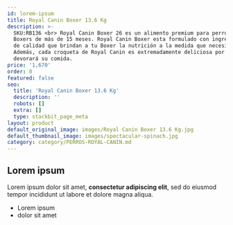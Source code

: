 ```yaml
---
id: lorem-ipsum
title: Royal Canin Boxer 13.6 Kg
description: >-
  SKU:RB136 <br> Royal Canin Boxer 26 es un alimento premium para perros adultos
  Boxers de más de 15 meses. Royal Canin Boxer esta formulado con ingredientes
  de calidad que brindan a tu Boxer la nutrición a la medida que necesita.
  Además, cada croqueta de Royal Canin es extremadamente deliciosa por lo que
  devorará su comida.
price: '1,670'
order: 0
featured: false
seo:
  title: 'Royal Canin Boxer 13.6 Kg'
  description: ''
  robots: []
  extra: []
  type: stackbit_page_meta
layout: product
default_original_image: images/Royal Canin Boxer 13.6 Kg.jpg
default_thumbnail_image: images/spectacular-spinach.jpg
category: category/PERROS-ROYAL-CANIN.md
---
```

## Lorem ipsum

Lorem ipsum dolor sit amet, **consectetur adipiscing elit**, sed do eiusmod tempor incididunt ut labore et dolore magna aliqua.

- Lorem ipsum
- dolor sit amet